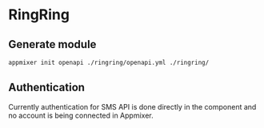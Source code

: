 # RingRing

## Generate module

```sh
appmixer init openapi ./ringring/openapi.yml ./ringring/
```
## Authentication
Currently authentication for SMS API is done directly in the component and no account is being connected in Appmixer.
